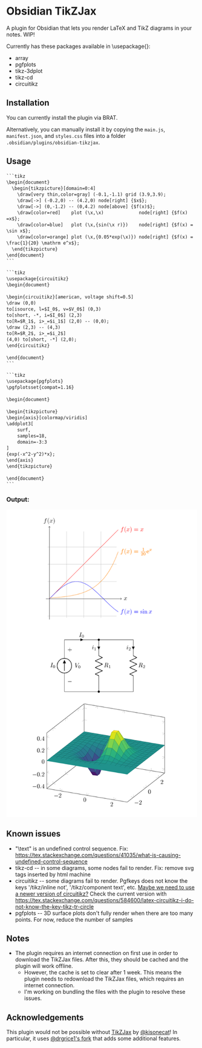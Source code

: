 # Obsidian TikZJax
A plugin for Obsidian that lets you render LaTeX and TikZ diagrams in your notes. WIP!

Currently has these packages available in \usepackage{}:
- array
- pgfplots
- tikz-3dplot
- tikz-cd
- circuitikz


## Installation
You can currently install the plugin via BRAT.

Alternatively, you can manually install it by copying the `main.js`, `manifest.json`, and `styles.css` files into a folder `.obsidian/plugins/obsidian-tikzjax`.


## Usage
````
```tikz
\begin{document}
  \begin{tikzpicture}[domain=0:4]
    \draw[very thin,color=gray] (-0.1,-1.1) grid (3.9,3.9);
    \draw[->] (-0.2,0) -- (4.2,0) node[right] {$x$};
    \draw[->] (0,-1.2) -- (0,4.2) node[above] {$f(x)$};
    \draw[color=red]    plot (\x,\x)             node[right] {$f(x) =x$};
    \draw[color=blue]   plot (\x,{sin(\x r)})    node[right] {$f(x) = \sin x$};
    \draw[color=orange] plot (\x,{0.05*exp(\x)}) node[right] {$f(x) = \frac{1}{20} \mathrm e^x$};
  \end{tikzpicture}
\end{document}
```
````


````
```tikz
\usepackage{circuitikz}
\begin{document}

\begin{circuitikz}[american, voltage shift=0.5]
\draw (0,0)
to[isource, l=$I_0$, v=$V_0$] (0,3)
to[short, -*, i=$I_0$] (2,3)
to[R=$R_1$, i>_=$i_1$] (2,0) -- (0,0);
\draw (2,3) -- (4,3)
to[R=$R_2$, i>_=$i_2$]
(4,0) to[short, -*] (2,0);
\end{circuitikz}

\end{document}
```
````


````
```tikz
\usepackage{pgfplots}
\pgfplotsset{compat=1.16}

\begin{document}

\begin{tikzpicture}
\begin{axis}[colormap/viridis]
\addplot3[
	surf,
	samples=18,
	domain=-3:3
]
{exp(-x^2-y^2)*x};
\end{axis}
\end{tikzpicture}

\end{document}
```
````

### Output:
![screenshot](./screenshot.png)


## Known issues
- "\text" is an undefined control sequence. Fix: https://tex.stackexchange.com/questions/41035/what-is-causing-undefined-control-sequence
- tikz-cd -- in some diagrams, some nodes fail to render. Fix: remove svg tags inserted by html machine
- circuitikz -- some diagrams fail to render. Pgfkeys does not know the keys '/tikz/inline not', '/tikz/component text', etc. [Maybe we need to use a newer version of circuitikz?](https://tex.stackexchange.com/questions/510268/trouble-with-pfgkeys-and-circuitikz-with-dipchips) Check the current version with https://tex.stackexchange.com/questions/584600/latex-circuitikz-i-do-not-know-the-key-tikz-tr-circle
- pgfplots -- 3D surface plots don't fully render when there are too many points. For now, reduce the number of samples


## Notes
- The plugin requires an internet connection on first use in order to download the TikZJax files. After this, they should be cached and the plugin will work offline.
	- However, the cache is set to clear after 1 week. This means the plugin needs to redownload the TikZJax files, which requires an internet connection.
	- I'm working on bundling the files with the plugin to resolve these issues.


## Acknowledgements
This plugin would not be possible without [TikZJax](https://github.com/kisonecat/tikzjax) by [@kisonecat](https://github.com/kisonecat)! In particular, it uses
[@drgrice1's fork](https://github.com/drgrice1/tikzjax/tree/ww-modifications) that adds some additional features.
